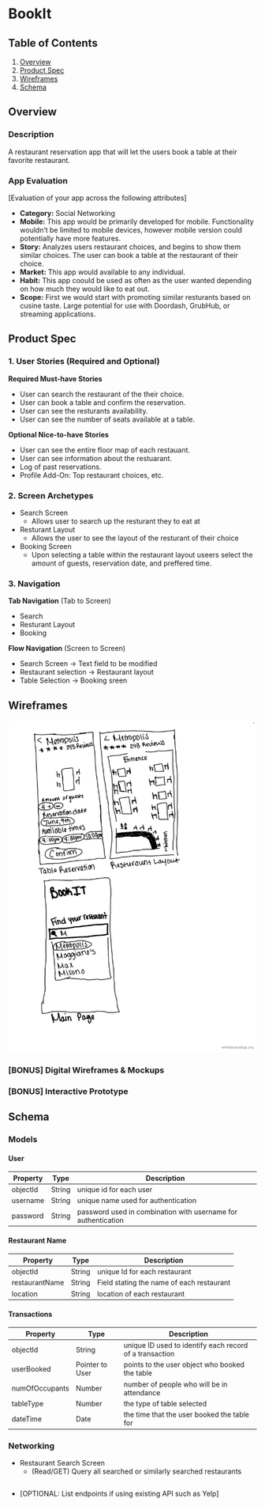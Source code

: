 # BookIt

## Table of Contents
1. [Overview](#Overview)
1. [Product Spec](#Product-Spec)
1. [Wireframes](#Wireframes)
2. [Schema](#Schema)

## Overview
### Description
A restaurant reservation app that will let the users book a table at their favorite restaurant.

### App Evaluation
[Evaluation of your app across the following attributes]
- **Category:** Social Networking
- **Mobile:** This app would be primarily developed for mobile. Functionality wouldn’t be limited to mobile devices, however mobile version could potentially have more features.
- **Story:** Analyzes users restaurant choices, and begins to show them similar choices. The user can book a table at the restaurant of their choice.
- **Market:** This app would available to any individual.
- **Habit:** This app coould be used as often as the user wanted depending on how much they would like to eat out.
- **Scope:** First we would start with promoting similar resturants based on cusine taste. Large potential for use with Doordash, GrubHub, or streaming applications.

## Product Spec

### 1. User Stories (Required and Optional)

**Required Must-have Stories**

* User can search the restaurant of the their choice.
* User can book a table and confirm the reservation.
* User can see the resturants availability.
* User can see the number of seats available at a table.

**Optional Nice-to-have Stories**

* User can see the entire floor map of each restauant.
* User can see information about the restuarant.
* Log of past reservations.
* Profile Add-On: Top restaurant choices, etc.

### 2. Screen Archetypes

* Search Screen
   * Allows user to search up the resturant they to eat at
* Resturant Layout
   * Allows the user to see the layout of the resturant of their choice
* Booking Screen
   * Upon selecting a table within the restaurant layout useers select the amount of guests, reservation date, and preffered time.
   
### 3. Navigation

**Tab Navigation** (Tab to Screen)

* Search
* Resturant Layout
* Booking

**Flow Navigation** (Screen to Screen)

* Search Screen -> Text field to be modified
* Restaurant selection -> Restaurant layout
* Table Selection -> Booking sreen

## Wireframes
<img src="BookIt Wireframes.JPG" width=600>

### [BONUS] Digital Wireframes & Mockups

### [BONUS] Interactive Prototype

## Schema 
### Models
#### User

   | Property      | Type     | Description |
   | ------------- | -------- | ------------|
   | objectId      | String   | unique id for each user |
   | username      | String   | unique name used for authentication |
   | password      | String   | password used in combination with username for authentication |
   
#### Restaurant Name

   | Property      | Type     | Description |
   | ------------- | -------- | ------------|
   | objectId      | String   | unique Id for each restaurant |
   | restaurantName| String   | Field stating the name of each restaurant |
   | location      | String   | location of each restaurant |
   
#### Transactions

   | Property      | Type     | Description |
   | ------------- | -------- | ------------|
   | objectId      | String   | unique ID used to identify each record of a transaction |
   | userBooked    | Pointer to User | points to the user object who booked the table |
   | numOfOccupants| Number   | number of people who will be in attendance |
   | tableType     | Number   | the type of table selected |
   | dateTime      | Date     | the time that the user booked the table for |
   
### Networking
- Restaurant Search Screen
  - (Read/GET) Query all searched or similarly searched restaurants
    ``` Java
    
    ```
- [OPTIONAL: List endpoints if using existing API such as Yelp]
